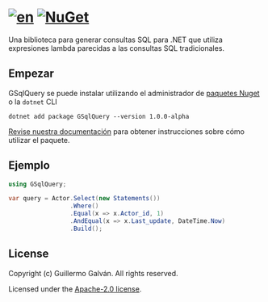 #    [![en](https://img.shields.io/badge/lang-en-red.svg)](./README.md) [![NuGet](https://img.shields.io/nuget/v/GSqlQuery.svg)](https://www.nuget.org/packages/GSqlQuery)

Una biblioteca para generar consultas SQL para .NET que utiliza expresiones lambda parecidas a las consultas SQL tradicionales.

## Empezar

GSqlQuery se puede instalar utilizando el administrador de [paquetes Nuget](https://www.nuget.org/packages/GSqlQuery) o la `dotnet` CLI

```shell
dotnet add package GSqlQuery --version 1.0.0-alpha
```

[Revise nuestra documentación](./docs/es/index.md) para obtener instrucciones sobre cómo utilizar el paquete.

## Ejemplo

```csharp
using GSqlQuery;

var query = Actor.Select(new Statements())
                 .Where()
                 .Equal(x => x.Actor_id, 1)
                 .AndEqual(x => x.Last_update, DateTime.Now)
                 .Build();
```

## License
Copyright (c) Guillermo Galván. All rights reserved.

Licensed under the [Apache-2.0 license](./LICENSE).